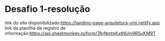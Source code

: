 # Desafio 1-resolução
link do site disponibilizado:https://landing-page-arquitetura-vini.netlify.app
link da planilha de registro de informação:https://api.sheetmonkey.io/form/7ArNmtnKxtNUin9RSuKM9T
